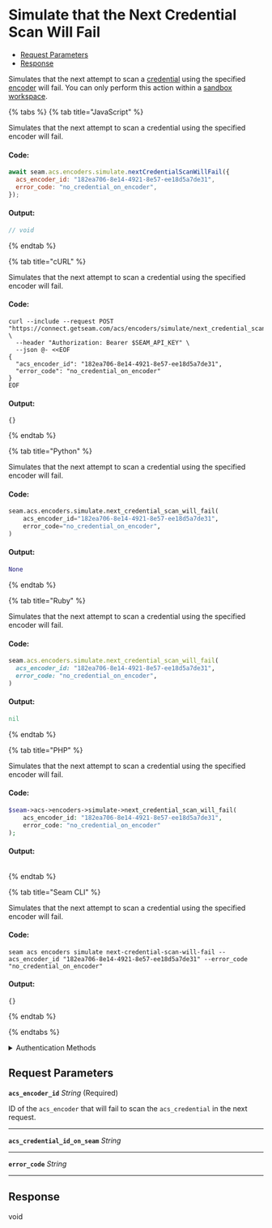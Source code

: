 # Simulate that the Next Credential Scan Will Fail

- [Request Parameters](#request-parameters)
- [Response](#response)

Simulates that the next attempt to scan a [credential](../../../../capability-guides/access-systems/managing-credentials.md) using the specified [encoder](../../../../capability-guides/access-systems/working-with-card-encoders-and-scanners/README.md) will fail. You can only perform this action within a [sandbox workspace](../../../../core-concepts/workspaces/README.md#sandbox-workspaces).


{% tabs %}
{% tab title="JavaScript" %}

Simulates that the next attempt to scan a credential using the specified encoder will fail.

#### Code:

```javascript
await seam.acs.encoders.simulate.nextCredentialScanWillFail({
  acs_encoder_id: "182ea706-8e14-4921-8e57-ee18d5a7de31",
  error_code: "no_credential_on_encoder",
});
```

#### Output:

```javascript
// void
```
{% endtab %}

{% tab title="cURL" %}

Simulates that the next attempt to scan a credential using the specified encoder will fail.

#### Code:

```curl
curl --include --request POST "https://connect.getseam.com/acs/encoders/simulate/next_credential_scan_will_fail" \
  --header "Authorization: Bearer $SEAM_API_KEY" \
  --json @- <<EOF
{
  "acs_encoder_id": "182ea706-8e14-4921-8e57-ee18d5a7de31",
  "error_code": "no_credential_on_encoder"
}
EOF
```

#### Output:

```curl
{}
```
{% endtab %}

{% tab title="Python" %}

Simulates that the next attempt to scan a credential using the specified encoder will fail.

#### Code:

```python
seam.acs.encoders.simulate.next_credential_scan_will_fail(
    acs_encoder_id="182ea706-8e14-4921-8e57-ee18d5a7de31",
    error_code="no_credential_on_encoder",
)
```

#### Output:

```python
None
```
{% endtab %}

{% tab title="Ruby" %}

Simulates that the next attempt to scan a credential using the specified encoder will fail.

#### Code:

```ruby
seam.acs.encoders.simulate.next_credential_scan_will_fail(
  acs_encoder_id: "182ea706-8e14-4921-8e57-ee18d5a7de31",
  error_code: "no_credential_on_encoder",
)
```

#### Output:

```ruby
nil
```
{% endtab %}

{% tab title="PHP" %}

Simulates that the next attempt to scan a credential using the specified encoder will fail.

#### Code:

```php
$seam->acs->encoders->simulate->next_credential_scan_will_fail(
    acs_encoder_id: "182ea706-8e14-4921-8e57-ee18d5a7de31",
    error_code: "no_credential_on_encoder"
);
```

#### Output:

```php

```
{% endtab %}

{% tab title="Seam CLI" %}

Simulates that the next attempt to scan a credential using the specified encoder will fail.

#### Code:

```seam_cli
seam acs encoders simulate next-credential-scan-will-fail --acs_encoder_id "182ea706-8e14-4921-8e57-ee18d5a7de31" --error_code "no_credential_on_encoder"
```

#### Output:

```seam_cli
{}
```
{% endtab %}

{% endtabs %}


<details>

<summary>Authentication Methods</summary>

- API key
- Personal access token
  <br>Must also include the `seam-workspace` header in the request.

To learn more, see [Authentication](https://docs.seam.co/latest/api/authentication).
</details>

## Request Parameters

**`acs_encoder_id`** *String* (Required)

ID of the `acs_encoder` that will fail to scan the `acs_credential` in the next request.

---

**`acs_credential_id_on_seam`** *String*

---

**`error_code`** *String*

---


## Response

void

